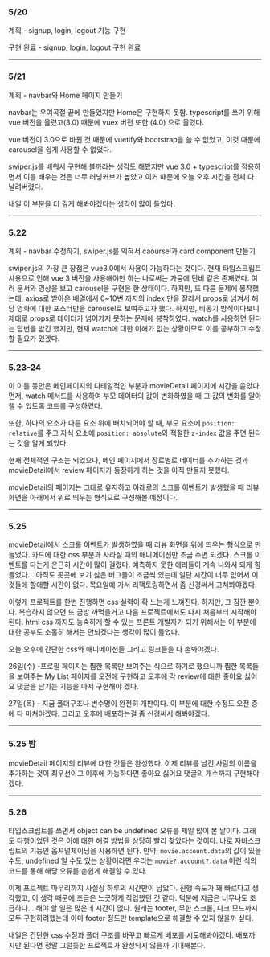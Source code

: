 

### 5/20

계획 - signup, login, logout 기능 구현

구현 완료 - signup, login, logout 구현 완료

---

### 5/21 

계획 - navbar와 Home 페이지 만들기

navbar는 우여곡절 끝에 만들었지만 Home은 구현하지 못함. typescript를 쓰기 위해 vue 버전을 올렸고(3.0) 때문에 vuex 버전 또한 (4.0) 으로 올렸다.

vue 버전이 3.0으로 바뀐 것 때문에 vuetify와 bootstrap을 쓸 수 없었고, 이것 때문에 carousel을 쉽게 사용할 수 없었다. 

swiper.js를 배워서 구현해 볼까라는 생각도 해봤지만 vue 3.0 + typescript를 적용하면서 이를 배우는 것은 너무 러닝커브가 높았고 이거 때문에 오늘 오후 시간을 전체 다 날려버렸다.

내일 이 부분을 더 깊게 해봐야겠다는 생각이 많이 들었다.

---

### 5.22

계획 - navbar 수정하기, swiper.js를 익혀서 caoursel과 card component 만들기

swiper.js의 가장 큰 장점은 vue3.0에서 사용이 가능하다는 것이다. 현재 타입스크립트 사용으로 인해 vue 3 버전을 사용해야만 하는 나로써는
가뭄에 단비 같은 존재였다. 여러 문서와 영상을 보고 carousel을 구현은 한 상태이다. 하지만, 또 다른 문제에 봉착했는데, axios로 받아온 배열에서
0~10번 까지의 index 만을 잘라서 props로 넘겨서 해당 영화에 대한 포스터만을 carousel로 보여주고자 했다. 하지만, 비동기 방식이다보니 제대로 props로 데이터가 넘어가지 못하는 문제에 봉착하였다. watch를 사용하면 된다는 답변을 받긴 했지만, 현재 watch에 대한 이해가 없는 상황이므로 이를
공부하고 수정할 필요가 있겠다.

---

### 5.23-24

이 이틀 동안은 메인페이지의 디테일적인 부분과 movieDetail 페이지에 시간을 쏟았다. 먼저, watch 메서드를 사용하여 부모 데이터의 값이 변화하였을 때 그 값의 변화를 알아챌 수 있도록 코드를 구성하였다.

또한, 하나의 요소가 다른 요소 위에 배치되어야 할 때, 부모 요소에 `position: relative`를 주고 자식 요소에 `position: absolute`와 적절한 `z-index` 값을 주면 된다는 것을 알게 되었다.

현재 전체적인 구조는 되었으나, 메인 페이지에서 장르별로 데이터를 추가하는 것과 movieDetail에서 review 페이지가 등장하게 하는 것을 아직 만들지 못했다.

movieDetail의 페이지는 그대로 유지하고 아래로의 스크롤 이벤트가 발생했을 때 리뷰 화면을 아래에서 위로 띄우는 형식으로 구성해볼 예정이다.

---

### 5.25

movieDetail에서 스크롤 이벤트가 발생하였을 때 리뷰 화면을 위에 띄우는 형식으로 만들었다. 카드에 대한 css 부분과 사라질 때의 애니메이션만 조금 주면 되겠다. 스크롤 이벤트를 다는게 은근히 시간이 많이 걸렸다. 예측하지 못한 에러들이 계속 나와서 되게 힘들었다... 아직도 곳곳에 보기 싫은 버그들이 조금씩 있는데 일단 시간이 너무 없어서 이것들에 할애할 시간이 없다. 목요일에 가서 리팩토링하면서 좀 신경써서 고쳐봐야겠다.

이렇게 프로젝트를 한번 진행하면 css 실력이 확 느는게 느껴진다. 하지만, 그 잠깐 뿐이다. 복습하지 않으면 또 금방 까먹을거고 다음 프로젝트에서도 다시 처음부터 시작해야된다. html css 까지도 능숙하게 할 수 있는 프론트 개발자가 되기 위해서는 이 부분에 대한 공부도 소홀히 해서는 안되겠다는 생각이 많이 들었다. 

오늘 오후에 간단한 css와 애니메이션들 그리고 링크들을 다 손봐야겠다.

26일(수) -프로필 페이지는 찜한 목록만 보여주는 식으로 하기로 했으니까 찜한 목록들을 보여주는 My List 페이지를 오전에 구현하고 오후에 각 review에 대한 좋아요 싫어요 댓글을 남기는 기능을 마저 구현해야 겠다.

27일(목) - 지금 폴더구조나 변수명이 완전히 개판이다. 이 부분에 대한 수정도 오전 중에 다 마쳐야겠다. 그리고 오후에 배포하는걸 좀 신경써서 해봐야겠다.

---

### 5.25 밤

movieDetail 페이지의 리뷰에 대한 것들은 완성했다. 이제 리뷰를 남긴 사람의 이름을 추가하는 것이 최우선이고 이후에 가능하다면 좋아요 싫어요 댓글의 개수까지 구현해야겠다.

---

### 5.26

타입스크립트를 쓰면서 object can be undefined 오류를 제일 많이 본 날이다. 그래도 다행이었던 것은 이에 대한 해결 방법을 상당히 빨리 찾았다는 것이다. 바로 자바스크립트의 기능인 옵셔널체이닝을 사용하면 된다. 만약, `movie.account.data`의 값이 있을 수도, undefined 일 수도 있는 상황이라면 우리는 `movie?.account?.data` 이런 식의 코드를 통해 해당 오류를 손쉽게 해결할 수 있다.

이제 프로젝트 마무리까지 사실상 하루의 시간만이 남았다. 진행 속도가 꽤 빠르다고 생각했고, 이 생각 때문에 조금은 느긋하게 작업했던 것 같다. 덕분에 지금은 너무나도 조급하다... 해야 할 일은 많은데 시간이 없다. 원래는 footer, 무한 스크롤, 다크 모드까지 모두 구현하려했는데 아마 footer 정도만 template으로 해결할 수 있지 않을까 싶다.

내일은 간단한 css 수정과 폴더 구조를 바꾸고 빠르게 배포를 시도해봐야겠다. 배포까지만 된다면 정말 그럴듯한 프로젝트가 완성되지 않을까 기대해본다.
